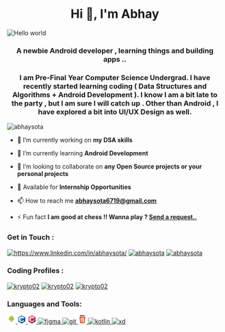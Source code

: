 <h1 align="center">Hi 👋, I'm Abhay</h1>
<img src="https://raw.githubusercontent.com/sagar-viradiya/sagar-viradiya/master/resources/banner.png" alt="Hello world">
<h3 align="center">A newbie Android developer , learning things and building apps ..</h3>

<h3 align ="center"> I am Pre-Final Year Computer Science Undergrad. I have recently started learning coding ( Data Structures and Algorithms + Android Development ). I know I am a bit late to the party , but I am sure I will catch up . Other than Android , I have explored a bit into UI/UX Design as well. </h3> 
<p align="left"> <img src="https://komarev.com/ghpvc/?username=abhaysota&label=Profile%20views&color=0e75b6&style=flat" alt="abhaysota" /> </p>

- 🔭 I’m currently working on **my DSA skills**

- 🌱 I’m currently learning **Android Development**

- 👯 I’m looking to collaborate on **any Open Source projects or your personal projects**

- 👯 Available for **Internship Opportunities**

- 📫 How to reach me **abhaysota6719@gmail.com**

- ⚡ Fun fact **I am good at chess !! Wanna play ? <a href="https://lichess.org/@/abhaysota" target="_blank">Send a request..</a>**

<h3 align="left">Get in Touch :</h3>
<p align="left">
<a href="https://linkedin.com/in/https://www.linkedin.com/in/abhaysota/" target="_blank"><img align="center" src="https://raw.githubusercontent.com/rahuldkjain/github-profile-readme-generator/master/src/images/icons/Social/linked-in-alt.svg" alt="https://www.linkedin.com/in/abhaysota/" height="20" width="25" /></a>
<a href="https://stackoverflow.com/users/abhay-sota" target="_blank"><img align="center" src="https://raw.githubusercontent.com/rahuldkjain/github-profile-readme-generator/master/src/images/icons/Social/stack-overflow.svg" alt="abhaysota" height="20" width="25" /></a>
<a href="https://instagram.com/abhaysota" target="_blank"><img align="center" src="https://raw.githubusercontent.com/rahuldkjain/github-profile-readme-generator/master/src/images/icons/Social/instagram.svg" alt="abhaysota" height="20" width="25" /></a></p>

### Coding Profiles :
<p align = "left">
<a href="https://www.codechef.com/users/krypto02" target="_blank"><img align="center" src="https://cdn.jsdelivr.net/npm/simple-icons@3.1.0/icons/codechef.svg" alt="krypto02" height="20" width="25" /></a>
<a href="https://codeforces.com/profile/krypto02" target="_blank"><img align="center" src="https://raw.githubusercontent.com/rahuldkjain/github-profile-readme-generator/master/src/images/icons/Social/codeforces.svg" alt="krypto02" height="20" width="25" /></a>
<a href="https://www.leetcode.com/krypto02" target="_blank"><img align="center" src="https://raw.githubusercontent.com/rahuldkjain/github-profile-readme-generator/master/src/images/icons/Social/leet-code.svg" alt="krypto02" height="20" width="25" /></a>
</p>

<h3 align="left">Languages and Tools:</h3>
<p align="left"> <a href="https://developer.android.com" target="_blank" rel="noreferrer"> <img src="https://raw.githubusercontent.com/devicons/devicon/master/icons/android/android-original-wordmark.svg" alt="android" width="20" height="20"/> </a> <a href="https://www.cprogramming.com/" target="_blank" rel="noreferrer"> <img src="https://raw.githubusercontent.com/devicons/devicon/master/icons/c/c-original.svg" alt="c" width="20" height="20"/> </a> <a href="https://www.w3schools.com/cpp/" target="_blank" rel="noreferrer"> <img src="https://raw.githubusercontent.com/devicons/devicon/master/icons/cplusplus/cplusplus-original.svg" alt="cplusplus" width="20" height="20"/> </a> <a href="https://www.figma.com/" target="_blank" rel="noreferrer"> <img src="https://www.vectorlogo.zone/logos/figma/figma-icon.svg" alt="figma" width="20" height="20"/> </a> <a href="https://git-scm.com/" target="_blank" rel="noreferrer"> <img src="https://www.vectorlogo.zone/logos/git-scm/git-scm-icon.svg" alt="git" width="20" height="20"/> </a> <a href="https://www.w3.org/html/" target="_blank" rel="noreferrer"> <img src="https://raw.githubusercontent.com/devicons/devicon/master/icons/html5/html5-original-wordmark.svg" alt="html5" width="20" height="20"/> </a> <a href="https://kotlinlang.org" target="_blank" rel="noreferrer"> <img src="https://www.vectorlogo.zone/logos/kotlinlang/kotlinlang-icon.svg" alt="kotlin" width="20" height="20"/> </a> <a href="https://www.adobe.com/products/xd.html" target="_blank" rel="noreferrer"> <img src="https://cdn.worldvectorlogo.com/logos/adobe-xd.svg" alt="xd" width="20" height="20"/> </a> </p>
